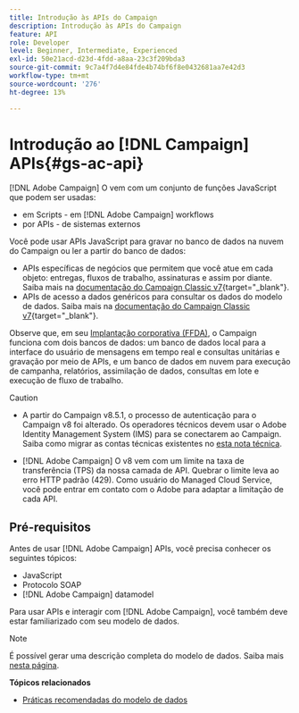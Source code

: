 ```yaml
---
title: Introdução às APIs do Campaign
description: Introdução às APIs do Campaign
feature: API
role: Developer
level: Beginner, Intermediate, Experienced
exl-id: 50e21acd-d23d-4fdd-a8aa-23c3f209bda3
source-git-commit: 9c7a4f7d4e84fde4b74bf6f8e0432681aa7e42d3
workflow-type: tm+mt
source-wordcount: '276'
ht-degree: 13%

---
```


# Introdução ao [!DNL Campaign] APIs{#gs-ac-api}

[!DNL Adobe Campaign] O vem com um conjunto de funções JavaScript que podem ser usadas:

* em Scripts - em [!DNL Adobe Campaign] workflows
* por APIs - de sistemas externos

Você pode usar APIs JavaScript para gravar no banco de dados na nuvem do Campaign ou ler a partir do banco de dados:

* APIs específicas de negócios que permitem que você atue em cada objeto: entregas, fluxos de trabalho, assinaturas e assim por diante. Saiba mais na [documentação do Campaign Classic v7](https://experienceleague.adobe.com/docs/campaign-classic/using/configuring-campaign-classic/api/business-oriented-apis.html){target="_blank"}.
* APIs de acesso a dados genéricos para consultar os dados do modelo de dados. Saiba mais na [documentação do Campaign Classic v7](https://experienceleague.adobe.com/docs/campaign-classic/using/configuring-campaign-classic/api/data-oriented-apis.html){target="_blank"}.

Observe que, em seu [Implantação corporativa (FFDA)](../architecture/enterprise-deployment.md), o Campaign funciona com dois bancos de dados: um banco de dados local para a interface do usuário de mensagens em tempo real e consultas unitárias e gravação por meio de APIs, e um banco de dados em nuvem para execução de campanha, relatórios, assimilação de dados, consultas em lote e execução de fluxo de trabalho.

>[!CAUTION]
>
>* A partir do Campaign v8.5.1, o processo de autenticação para o Campaign v8 foi alterado. Os operadores técnicos devem usar o Adobe Identity Management System (IMS) para se conectarem ao Campaign. Saiba como migrar as contas técnicas existentes no [esta nota técnica](../../technotes/upgrades/ims-migration.md).
>
>* [!DNL Adobe Campaign] O v8 vem com um limite na taxa de transferência (TPS) da nossa camada de API. Quebrar o limite leva ao erro HTTP padrão (429). Como usuário do Managed Cloud Service, você pode entrar em contato com o Adobe para adaptar a limitação de cada API.
> 

## Pré-requisitos

Antes de usar [!DNL Adobe Campaign] APIs, você precisa conhecer os seguintes tópicos:

* JavaScript
* Protocolo SOAP
* [!DNL Adobe Campaign] datamodel

Para usar APIs e interagir com [!DNL Adobe Campaign], você também deve estar familiarizado com seu modelo de dados.

>[!NOTE]
>É possível gerar uma descrição completa do modelo de dados. Saiba mais [nesta página](datamodel.md).


**Tópicos relacionados**

* [Práticas recomendadas do modelo de dados](datamodel-best-practices.md)
